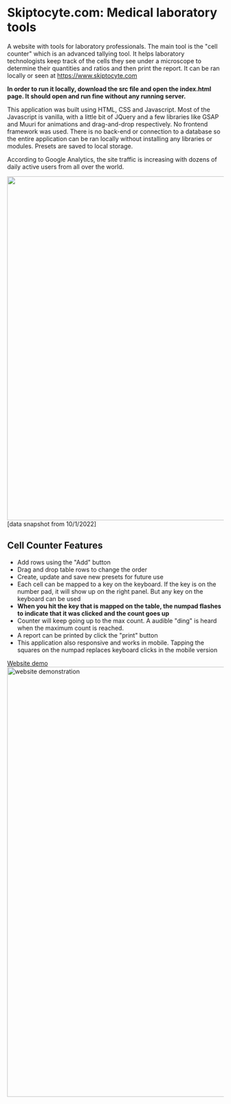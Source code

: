 # Skiptocyte.com: Medical laboratory tools
A website with tools for laboratory professionals. The main tool is the "cell counter" which is an advanced tallying tool. It helps laboratory technologists keep track of the cells they see under a microscope to determine their quantities and ratios and then print the report. It can be ran locally or seen at https://www.skiptocyte.com

<b>In order to run it locally, download the src file and open the index.html page. It should open and run fine without any running server.</b>

This application was built using HTML, CSS and Javascript. Most of the Javascript is vanilla, with a little bit of JQuery and a few libraries like GSAP and Muuri for animations and drag-and-drop respectively. No frontend framework was used. There is no back-end or connection to a database so the entire application can be ran locally without installing any libraries or modules. Presets are saved to local storage.

According to Google Analytics, the site traffic is increasing with dozens of daily active users from all over the world.

<img src="https://github-media.s3.amazonaws.com/Screenshot+2022-10-01+190217.png" width="800" />
<br>
[data snapshot from 10/1/2022]


## Cell Counter Features
* Add rows using the "Add" button
* Drag and drop table rows to change the order
* Create, update and save new presets for future use
* Each cell can be mapped to a key on the keyboard. If the key is on the number pad, it will show up on the right panel. But any key on the keyboard can be used
* <b> When you hit the key that is mapped on the table, the numpad flashes to indicate that it was clicked and the count goes up</b>
* Counter will keep going up to the max count. A audible "ding" is heard when the maximum count is reached.
* A report can be printed by click the "print" button
* This application also responsive and works in mobile. Tapping the squares on the numpad replaces keyboard clicks in the mobile version


[Website demo](https://github-media.s3.amazonaws.com/skiptocyte(1).gif)
<img alt="website demonstration" src="https://github-media.s3.amazonaws.com/skiptocyte(1).gif" width="1000" />
